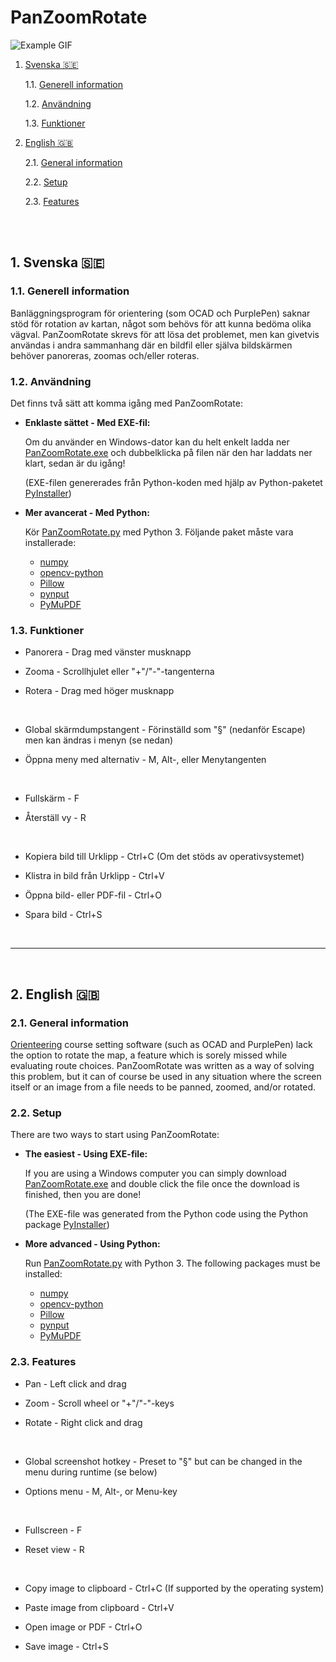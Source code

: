 # PanZoomRotate

![Example GIF](./readme_image1.gif)

1. [Svenska &#127480;&#127466;](#1-svenska-)

    1.1. [Generell information](#11-generell-information)

    1.2. [Användning](#12-användning)

    1.3. [Funktioner](#13-funktioner)

2. [English &#127468;&#127463;](#2-english-)

    2.1. [General information](#21-general-information)

    2.2. [Setup](#22-setup)

    2.3. [Features](#23-features)

<br/>
<br/>

## 1. Svenska &#127480;&#127466;

### 1.1. Generell information
Banläggningsprogram för orientering (som OCAD och PurplePen) saknar stöd för rotation av kartan, något som behövs för att kunna bedöma olika vägval. PanZoomRotate skrevs för att lösa det problemet, men kan givetvis användas i andra sammanhang där en bildfil eller själva bildskärmen behöver panoreras, zoomas och/eller roteras.
<br/>

### 1.2. Användning
Det finns två sätt att komma igång med PanZoomRotate:
* **Enklaste sättet - Med EXE-fil:**
    
    Om du använder en Windows-dator kan du helt enkelt ladda ner [PanZoomRotate.exe](../../raw/main/PanZoomRotate.exe) och dubbelklicka på filen när den har laddats ner klart, sedan är du igång!
    
    (EXE-filen genererades från Python-koden med hjälp av Python-paketet [PyInstaller](https://pypi.org/project/pyinstaller/))

    
* **Mer avancerat - Med Python:**
    
    Kör [PanZoomRotate.py](/PanZoomRotate.py) med Python 3. Följande paket måste vara installerade:
    * [numpy](https://pypi.org/project/numpy/)
    * [opencv-python](https://pypi.org/project/opencv-python/)
    * [Pillow](https://pypi.org/project/Pillow/)
    * [pynput](https://pypi.org/project/pynput/)
    * [PyMuPDF](https://pypi.org/project/PyMuPDF/)


### 1.3. Funktioner
* Panorera - Drag med vänster musknapp

* Zooma - Scrollhjulet eller "+"/"-"-tangenterna

* Rotera - Drag med höger musknapp
<br/>


* Global skärmdumpstangent - Förinställd som "§" (nedanför Escape) men kan ändras i menyn (se nedan)

* Öppna meny med alternativ - M, Alt-, eller Menytangenten
<br/>


* Fullskärm - F

* Återställ vy - R
<br/>


* Kopiera bild till Urklipp - Ctrl+C    (Om det stöds av operativsystemet)

* Klistra in bild från Urklipp - Ctrl+V

* Öppna bild- eller PDF-fil - Ctrl+O

* Spara bild - Ctrl+S


<br/>

***

<br/>

## 2. English &#127468;&#127463;

### 2.1. General information
[Orienteering](https://en.wikipedia.org/wiki/Orienteering) course setting software (such as OCAD and PurplePen) lack the option to rotate the map, a feature which is sorely missed while evaluating route choices. PanZoomRotate was written as a way of solving this problem, but it can of course be used in any situation where the screen itself or an image from a file needs to be panned, zoomed, and/or rotated.
<br/>

### 2.2. Setup
There are two ways to start using PanZoomRotate:
* **The easiest - Using EXE-file:**
    
    If you are using a Windows computer you can simply download [PanZoomRotate.exe](../../raw/main/PanZoomRotate.exe) and double click the file once the download is finished, then you are done!
    
    (The EXE-file was generated from the Python code using the Python package [PyInstaller](https://pypi.org/project/pyinstaller/))

    
* **More advanced - Using Python:**
    
    Run [PanZoomRotate.py](/PanZoomRotate.py) with Python 3. The following packages must be installed:
    * [numpy](https://pypi.org/project/numpy/)
    * [opencv-python](https://pypi.org/project/opencv-python/)
    * [Pillow](https://pypi.org/project/Pillow/)
    * [pynput](https://pypi.org/project/pynput/)
    * [PyMuPDF](https://pypi.org/project/PyMuPDF/)


### 2.3. Features
* Pan - Left click and drag

* Zoom - Scroll wheel or "+"/"-"-keys

* Rotate - Right click and drag
<br/>


* Global screenshot hotkey - Preset to "§" but can be changed in the menu during runtime (se below)

* Options menu - M, Alt-, or Menu-key
<br/>


* Fullscreen - F

* Reset view - R
<br/>


* Copy image to clipboard - Ctrl+C    (If supported by the operating system)

* Paste image from clipboard - Ctrl+V

* Open image or PDF - Ctrl+O

* Save image - Ctrl+S
